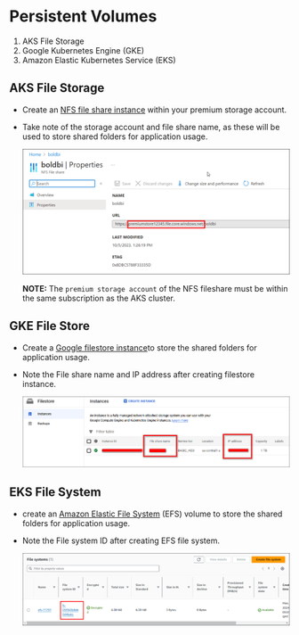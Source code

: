 # Persistent Volumes
1. AKS File Storage
2. Google Kubernetes Engine (GKE)
3. Amazon Elastic Kubernetes Service (EKS)

## AKS File Storage
- Create an [NFS file share instance](https://learn.microsoft.com/en-us/azure/storage/files/storage-how-to-use-files-portal?tabs=azure-portal) within your premium storage account. 
- Take note of the storage account and file share name, as these will be used to store shared folders for application usage.

    ![NFS Host Name](images/nfs-hostname.png)

    **NOTE:** The `premium storage account` of the NFS fileshare must be within the same subscription as the AKS cluster.

## GKE File Store
- Create a [Google filestore instance](https://console.cloud.google.com/filestore)to store the shared folders for application usage.
- Note the File share name and IP address after creating filestore instance.

    ![File Store Details](images/gke_file_share_details.png)

## EKS File System
- create an [Amazon Elastic File System](https://docs.aws.amazon.com/efs/latest/ug/gs-step-two-create-efs-resources.html) (EFS) volume to store the shared folders for application usage.
- Note the File system ID after creating EFS file system.

    ![File-System-ID](images/file-system-id.png)



